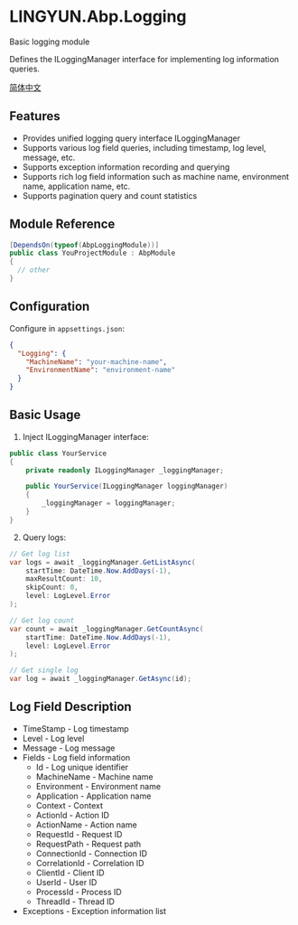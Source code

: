 # LINGYUN.Abp.Logging

Basic logging module

Defines the ILoggingManager interface for implementing log information queries.

[简体中文](./README.md)

## Features

* Provides unified logging query interface ILoggingManager
* Supports various log field queries, including timestamp, log level, message, etc.
* Supports exception information recording and querying
* Supports rich log field information such as machine name, environment name, application name, etc.
* Supports pagination query and count statistics

## Module Reference

```csharp
[DependsOn(typeof(AbpLoggingModule))]
public class YouProjectModule : AbpModule
{
  // other
}
```

## Configuration

Configure in `appsettings.json`:

```json
{
  "Logging": {
    "MachineName": "your-machine-name",
    "EnvironmentName": "environment-name"
  }
}
```

## Basic Usage

1. Inject ILoggingManager interface:
```csharp
public class YourService
{
    private readonly ILoggingManager _loggingManager;

    public YourService(ILoggingManager loggingManager)
    {
        _loggingManager = loggingManager;
    }
}
```

2. Query logs:
```csharp
// Get log list
var logs = await _loggingManager.GetListAsync(
    startTime: DateTime.Now.AddDays(-1),
    maxResultCount: 10,
    skipCount: 0,
    level: LogLevel.Error
);

// Get log count
var count = await _loggingManager.GetCountAsync(
    startTime: DateTime.Now.AddDays(-1),
    level: LogLevel.Error
);

// Get single log
var log = await _loggingManager.GetAsync(id);
```

## Log Field Description

* TimeStamp - Log timestamp
* Level - Log level
* Message - Log message
* Fields - Log field information
  * Id - Log unique identifier
  * MachineName - Machine name
  * Environment - Environment name
  * Application - Application name
  * Context - Context
  * ActionId - Action ID
  * ActionName - Action name
  * RequestId - Request ID
  * RequestPath - Request path
  * ConnectionId - Connection ID
  * CorrelationId - Correlation ID
  * ClientId - Client ID
  * UserId - User ID
  * ProcessId - Process ID
  * ThreadId - Thread ID
* Exceptions - Exception information list
